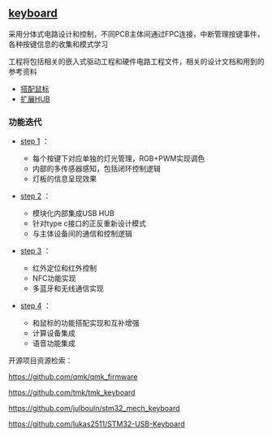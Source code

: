 ﻿## [keyboard](https://github.com/lite-life/elite) 

采用分体式电路设计和控制，不同PCB主体间通过FPC连接，中断管理按键事件，各种按键信息的收集和模式学习

工程将包括相关的嵌入式驱动工程和硬件电路工程文件，相关的设计文档和用到的参考资料

- [搭配鼠标](../mouse) 
- [扩展HUB](../hub) 



### 功能迭代

- [step 1](project/STEP1.md) ：
	* 每个按键下对应单独的灯光管理，RGB+PWM实现调色
	* 内部的多传感器感知，包括闭环控制逻辑
	* 灯板的信息呈现效果
	
- [step 2](project/STEP2.md) ：
	* 模块化内部集成USB HUB
	* 针对type c接口的正反重新设计模式
	* 与主体设备间的通信和控制逻辑
	
- [step 3](project/STEP3.md) ：
	* 红外定位和红外控制
	* NFC功能实现
	* 多蓝牙和无线通信实现

- [step 4](project/STEP4.md) ：
	* 和鼠标的功能搭配实现和互补增强
	* 计算设备集成
	* 语音功能集成
	
开源项目资源检索：

https://github.com/qmk/qmk_firmware

https://github.com/tmk/tmk_keyboard

https://github.com/julbouln/stm32_mech_keyboard

https://github.com/lukas2511/STM32-USB-Keyboard